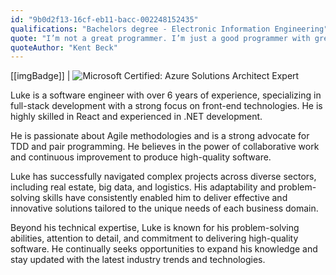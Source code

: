 ```yaml
---
id: "9b0d2f13-16cf-eb11-bacc-002248152435"
qualifications: "Bachelors degree - Electronic Information Engineering"
quote: "I’m not a great programmer. I’m just a good programmer with great habits."
quoteAuthor: "Kent Beck"
---
```


[[imgBadge]]
| ![Microsoft Certified: Azure Solutions Architect Expert](../badges/Certification-microsoft-azure-solutions-architect-expert.png)

Luke is a software engineer with over 6 years of experience, specializing in full-stack development with a strong focus on front-end technologies. He is highly skilled in React and experienced in .NET development.

He is passionate about Agile methodologies and is a strong advocate for TDD and pair programming. He believes in the power of collaborative work and continuous improvement to produce high-quality software.

Luke has successfully navigated complex projects across diverse sectors, including real estate, big data, and logistics. His adaptability and problem-solving skills have consistently enabled him to deliver effective and innovative solutions tailored to the unique needs of each business domain.

Beyond his technical expertise, Luke is known for his problem-solving abilities, attention to detail, and commitment to delivering high-quality software. He continually seeks opportunities to expand his knowledge and stay updated with the latest industry trends and technologies.
